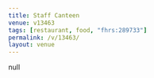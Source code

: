 ```yaml
---
title: Staff Canteen
venue: v13463
tags: [restaurant, food, "fhrs:289733"]
permalink: /v/13463/
layout: venue
---
```

null